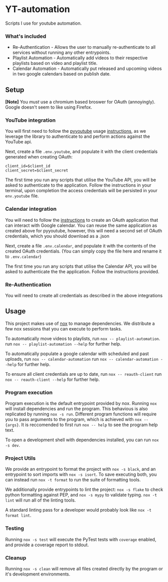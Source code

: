# YT-automation
Scripts I use for youtube automation.

### What's included
- Re-Authentication   - Allows the user to manually re-authenticate to all services without running any other entrypoints.
- Playlist Automation - Automatically add videos to their respective playlists based on video and playlist title. 
- Calendar Automation - Automatically put released and upcoming videos in two google calendars based on publish date.

## Setup

**[Note]** You *must* use a chromium based broswer for OAuth (annoyingly). Google doesn't seem to like using Firefox.

### YouTube integration
You will first need to follow the [pyyoutube](https://github.com/sns-sdks/python-youtube) usage [instructions](https://sns-sdks.lkhardy.cn/python-youtube/getting_started/), as we leverage the library to authenticate to and perform actions against the YouTube api.

Next, create a file `.env.youtube`, and populate it with the client credentials generated when creating OAuth:
```
client_id=$client_id
client_secret=$client_secret
```

The first time you run any scripts that utilise the YouTube API, you will be asked to authenticate to the application. Follow the instructions in your terminal, upon completion the access credentials will be persisted in your `env.youtube` file.

### Calendar integration
You will need to follow the [instructions](https://developers.google.com/calendar/api/quickstart/python) to create an OAuth application that can interact with Google calendar. You can reuse the same application as created above for pyyoutube, however, this will need a second set of OAuth credentials, which you should download as a .json

Next, create a file `.env.calendar`, and populate it with the contents of the created OAuth credentials. (You can simply copy the file here and rename it to `.env.calendar`)

The first time you run any scripts that utilise the Calendar API, you will be asked to authenticate the the application. Follow the instructions provided.

### Re-Authentication
You will need to create all credentials as described in the above integrations

## Usage

This project makes use of [nox](https://nox.thea.codes/en/stable/index.html) to manage dependencies. We distribute a few nox sessions that you can execute to perform tasks.

To automatically move videos to playlists, run `nox -- playlist-automation`.
    run `nox -- playlist-automation --help` for further help.

To automatically populate a google calendar with scheduled and past uploads, run `nox -- calendar-automation`
    run `nox -- calendar-automation --help` for further help.

To ensure all client credentials are up to date, run `nox -- reauth-client`
    run `nox -- reauth-client --help` for further help.

### Program execution

Program execution is the default entrypoint provided by nox. Running `nox` will install dependencies and run the program.
This behavious is also replicated by running `nox -s run`.
Different program functions will require you to pass arguments to the program, which is achieved with `nox -- {args}`. It is reccomended to first run `nox -- help` to see the program help text.

To open a development shell with dependencies installed, you can run `nox -s dev`.

### Project Utils

We provide an entrypoint to format the project with `nox -s black`, and an entrypoint to sort imports with `nox -s isort`. To save executing both, you can instead run `nox -t format` to run the suite of formatting tools.

We additionally provide entrypoints to lint the project: `nox -s flake` to check python formatting against PEP, and `nox -s mypy` to validate typing. `nox -t lint` will run all of the linting tools.

A standard linting pass for a developer would probably look like `nox -t format lint`.

### Testing

Running `nox -s test` will execute the PyTest tests with `coverage` enabled, and provide a coverage report to stdout.

### Cleanup

Running `nox -s clean` will remove all files created directly by the program or it's development environments.
